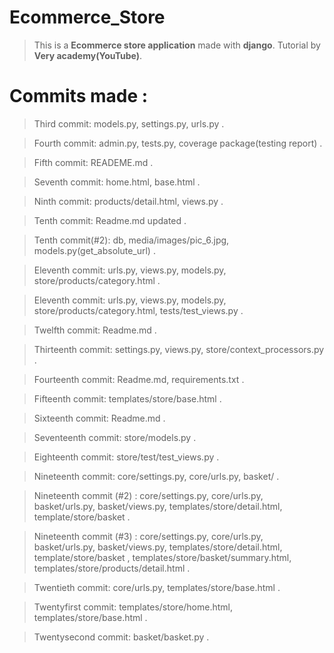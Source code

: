 # Ecommerce_Store

> This is a **Ecommerce store application** made with **django**.
> Tutorial by **Very academy(YouTube)**.

# Commits made :

> Third commit: models.py, settings.py, urls.py .

> Fourth commit: admin.py, tests.py, coverage package(testing report) .

> Fifth commit: READEME.md .

> Seventh commit: home.html, base.html .

> Ninth commit: products/detail.html, views.py .

> Tenth commit: Readme.md updated .

> Tenth commit(#2): db, media/images/pic_6.jpg, models.py(get_absolute_url) .

> Eleventh commit: urls.py, views.py, models.py, store/products/category.html .

> Eleventh commit: urls.py, views.py, models.py, store/products/category.html, tests/test_views.py .

> Twelfth commit: Readme.md .

> Thirteenth commit: settings.py, views.py, store/context_processors.py .

> Fourteenth commit: Readme.md, requirements.txt .

> Fifteenth commit: templates/store/base.html .

> Sixteenth commit: Readme.md .

> Seventeenth commit: store/models.py .

> Eighteenth commit: store/test/test_views.py .

> Nineteenth commit: core/settings.py, core/urls.py, basket/ .

> Nineteenth commit (#2) : core/settings.py, core/urls.py, basket/urls.py, basket/views.py, templates/store/detail.html, template/store/basket .

> Nineteenth commit (#3) : core/settings.py, core/urls.py, basket/urls.py, basket/views.py, templates/store/detail.html, template/store/basket , templates/store/basket/summary.html, templates/store/products/detail.html .

> Twentieth commit: core/urls.py, templates/store/base.html .

> Twentyfirst commit: templates/store/home.html, templates/store/base.html .

> Twentysecond commit: basket/basket.py .

